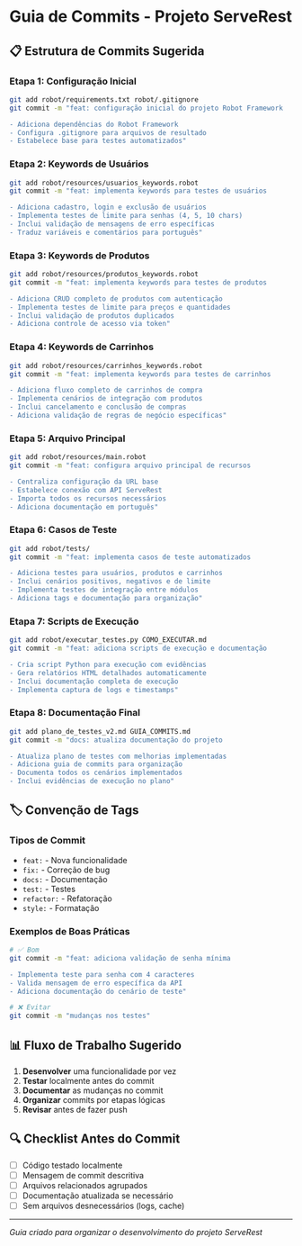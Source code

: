 # Guia de Commits - Projeto ServeRest

## 📋 Estrutura de Commits Sugerida

### Etapa 1: Configuração Inicial
```bash
git add robot/requirements.txt robot/.gitignore
git commit -m "feat: configuração inicial do projeto Robot Framework

- Adiciona dependências do Robot Framework
- Configura .gitignore para arquivos de resultado
- Estabelece base para testes automatizados"
```

### Etapa 2: Keywords de Usuários
```bash
git add robot/resources/usuarios_keywords.robot
git commit -m "feat: implementa keywords para testes de usuários

- Adiciona cadastro, login e exclusão de usuários
- Implementa testes de limite para senhas (4, 5, 10 chars)
- Inclui validação de mensagens de erro específicas
- Traduz variáveis e comentários para português"
```

### Etapa 3: Keywords de Produtos  
```bash
git add robot/resources/produtos_keywords.robot
git commit -m "feat: implementa keywords para testes de produtos

- Adiciona CRUD completo de produtos com autenticação
- Implementa testes de limite para preços e quantidades
- Inclui validação de produtos duplicados
- Adiciona controle de acesso via token"
```

### Etapa 4: Keywords de Carrinhos
```bash
git add robot/resources/carrinhos_keywords.robot  
git commit -m "feat: implementa keywords para testes de carrinhos

- Adiciona fluxo completo de carrinhos de compra
- Implementa cenários de integração com produtos
- Inclui cancelamento e conclusão de compras
- Adiciona validação de regras de negócio específicas"
```

### Etapa 5: Arquivo Principal
```bash
git add robot/resources/main.robot
git commit -m "feat: configura arquivo principal de recursos

- Centraliza configuração da URL base
- Estabelece conexão com API ServeRest
- Importa todos os recursos necessários
- Adiciona documentação em português"
```

### Etapa 6: Casos de Teste
```bash
git add robot/tests/
git commit -m "feat: implementa casos de teste automatizados

- Adiciona testes para usuários, produtos e carrinhos
- Inclui cenários positivos, negativos e de limite
- Implementa testes de integração entre módulos
- Adiciona tags e documentação para organização"
```

### Etapa 7: Scripts de Execução
```bash
git add robot/executar_testes.py COMO_EXECUTAR.md
git commit -m "feat: adiciona scripts de execução e documentação

- Cria script Python para execução com evidências
- Gera relatórios HTML detalhados automaticamente
- Inclui documentação completa de execução
- Implementa captura de logs e timestamps"
```

### Etapa 8: Documentação Final
```bash
git add plano_de_testes_v2.md GUIA_COMMITS.md
git commit -m "docs: atualiza documentação do projeto

- Atualiza plano de testes com melhorias implementadas
- Adiciona guia de commits para organização
- Documenta todos os cenários implementados
- Inclui evidências de execução no plano"
```

## 🏷️ Convenção de Tags

### Tipos de Commit
- `feat:` - Nova funcionalidade
- `fix:` - Correção de bug
- `docs:` - Documentação
- `test:` - Testes
- `refactor:` - Refatoração
- `style:` - Formatação

### Exemplos de Boas Práticas
```bash
# ✅ Bom
git commit -m "feat: adiciona validação de senha mínima

- Implementa teste para senha com 4 caracteres
- Valida mensagem de erro específica da API
- Adiciona documentação do cenário de teste"

# ❌ Evitar  
git commit -m "mudanças nos testes"
```

## 📊 Fluxo de Trabalho Sugerido

1. **Desenvolver** uma funcionalidade por vez
2. **Testar** localmente antes do commit
3. **Documentar** as mudanças no commit
4. **Organizar** commits por etapas lógicas
5. **Revisar** antes de fazer push

## 🔍 Checklist Antes do Commit

- [ ] Código testado localmente
- [ ] Mensagem de commit descritiva
- [ ] Arquivos relacionados agrupados
- [ ] Documentação atualizada se necessário
- [ ] Sem arquivos desnecessários (logs, cache)

---
*Guia criado para organizar o desenvolvimento do projeto ServeRest*